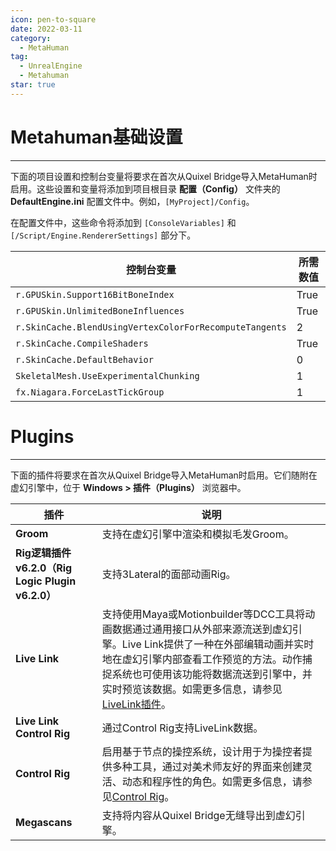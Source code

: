 ```yaml
---
icon: pen-to-square
date: 2022-03-11
category:
  - MetaHuman
tag:
  - UnrealEngine
  - Metahuman
star: true
---
```


# **Metahuman基础设置**
---
下面的项目设置和控制台变量将要求在首次从Quixel Bridge导入MetaHuman时启用。这些设置和变量将添加到项目根目录 **配置（Config）** 文件夹的 **DefaultEngine.ini** 配置文件中。例如，`[MyProject]/Config`。

在配置文件中，这些命令将添加到 `[ConsoleVariables]` 和 `[/Script/Engine.RendererSettings]` 部分下。

| 控制台变量 | 所需数值 |
| --- | --- |
| `r.GPUSkin.Support16BitBoneIndex` | True |
| `r.GPUSkin.UnlimitedBoneInfluences` | True |
| `r.SkinCache.BlendUsingVertexColorForRecomputeTangents` | 2 |
| `r.SkinCache.CompileShaders` | True |
| `r.SkinCache.DefaultBehavior` | 0 |
| `SkeletalMesh.UseExperimentalChunking` | 1 |
| `fx.Niagara.ForceLastTickGroup` | 1 |

# **Plugins**
---
下面的插件将要求在首次从Quixel Bridge导入MetaHuman时启用。它们随附在虚幻引擎中，位于 **Windows > 插件（Plugins）** 浏览器中。

| 插件 | 说明 |
| --- | --- |
| **Groom** | 支持在虚幻引擎中渲染和模拟毛发Groom。 |
| **Rig逻辑插件v6.2.0（Rig Logic Plugin v6.2.0）** | 支持3Lateral的面部动画Rig。 |
| **Live Link** | 支持使用Maya或Motionbuilder等DCC工具将动画数据通过通用接口从外部来源流送到虚幻引擎。Live Link提供了一种在外部编辑动画并实时地在虚幻引擎内部查看工作预览的方法。动作捕捉系统也可使用该功能将数据流送到引擎中，并实时预览该数据。如需更多信息，请参见[LiveLink插件](https://docs.unrealengine.com/5.1/zh-CN/live-link-in-unreal-engine/)。 |
| **Live Link Control Rig** | 通过Control Rig支持LiveLink数据。 |
| **Control Rig** | 启用基于节点的操控系统，设计用于为操控者提供多种工具，通过对美术师友好的界面来创建灵活、动态和程序性的角色。如需更多信息，请参见[Control Rig](https://docs.unrealengine.com/5.1/zh-CN/control-rig-in-unreal-engine/)。 |
| **Megascans** | 支持将内容从Quixel Bridge无缝导出到虚幻引擎。 |

